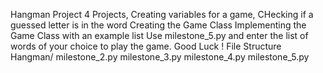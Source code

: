 Hangman Project
4 Projects, Creating variables for a game,
CHecking if a guessed letter is in the word
Creating the Game Class
Implementing the Game Class with an example list
Use milestone_5.py and enter the list of words of your choice to play the game. Good Luck !
File Structure
Hangman/
    milestone_2.py
    milestone_3.py
    milestone_4.py
    milestone_5.py
